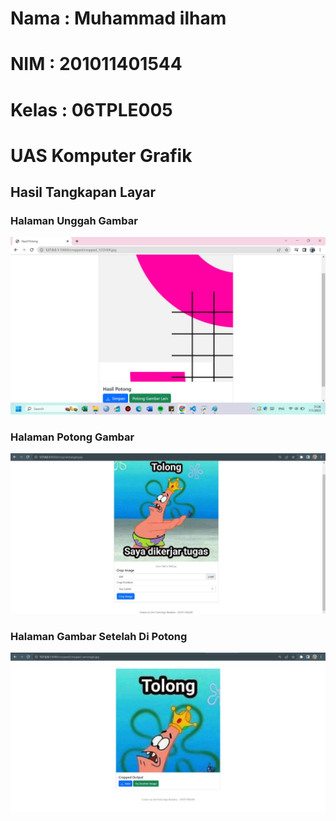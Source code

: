 # Nama : Muhammad ilham

# NIM : 201011401544

# Kelas : 06TPLE005

# UAS Komputer Grafik

## Hasil Tangkapan Layar

### Halaman Unggah Gambar

![enter image description here](https://github.com/Ilham16213/uas_komgraf_ilham/blob/main/gambar/halaman_hasil.png?raw=true)

### Halaman Potong Gambar

![enter image description here](https://github.com/ignabenz/tugas-uas-komgraf/blob/main/assets/crop.jpg?raw=true)

### Halaman Gambar Setelah Di Potong

![enter image description here](https://github.com/ignabenz/tugas-uas-komgraf/blob/main/assets/result.jpg?raw=true)
